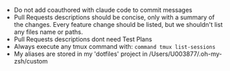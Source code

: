 - Do not add coauthored with claude code to commit messages
- Pull Requests descriptions should be concise, only with a summary of the changes. Every feature change should be listed, but we shouldn't list any files name or paths.
- Pull Requests descriptions dont need Test Plans
- Always execute any tmux command with: `command tmux list-sessions`
- My aliases are stored in my 'dotfiles' project in /Users/U003877/.oh-my-zsh/custom